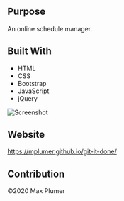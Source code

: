 ## Purpose
An online schedule manager. 

## Built With
* HTML
* CSS
* Bootstrap
* JavaScript
* jQuery

![Screenshot](assets/images/screenshot.jpg)

## Website
 https://mplumer.github.io/git-it-done/

## Contribution
 ©️2020 Max Plumer